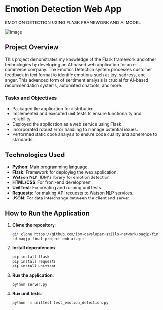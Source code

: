 
# Emotion Detection Web App
EMOTION DETECTION USING FLASK FRAMEWORK AND AI MODEL

![image](https://github.com/Rumbie-Manhenda/Emotion-Detection/assets/99598105/7b9def65-7d7f-462d-bb47-31a921ccaf41)


## Project Overview

This project demonstrates my knowledge of the Flask framework and other technologies by developing an AI-based web application for an e-commerce company. The Emotion Detection system processes customer feedback in text format to identify emotions such as joy, sadness, and anger. This advanced form of sentiment analysis is crucial for AI-based recommendation systems, automated chatbots, and more.

### Tasks and Objectives
- Packaged the application for distribution.
- Implemented and executed unit tests to ensure functionality and reliability.
- Deployed the application as a web service using Flask.
- Incorporated robust error handling to manage potential issues.
- Performed static code analysis to ensure code quality and adherence to standards.

## Technologies Used

- **Python**: Main programming language.
- **Flask**: Framework for deploying the web application.
- **Watson NLP**: IBM's library for emotion detection.
- **HTML/CSS**: For front-end development.
- **UnitTest**: For creating and running unit tests.
- **Requests**: For making API requests to Watson NLP services.
- **JSON**: For data interchange between the client and server.

## How to Run the Application

1. **Clone the repository**:
   ```sh
   git clone https://github.com/ibm-developer-skills-network/oaqjp-final-project-emb-ai.git
   cd oaqjp-final-project-emb-ai.git
   ```

2. **Install dependencies**:
   ```sh
   pip install flask
   pip install requests
   pip install unittest
   ```

3. **Run the application**:
   ```sh
   python server.py
   ```

4. **Run unit tests**:
   ```sh
   python -m unittest test_emotion_detection.py
   ```
